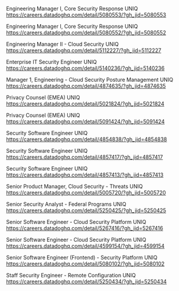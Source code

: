 Engineering Manager I, Core Security Response UNIQ https://careers.datadoghq.com/detail/5080553/?gh_jid=5080553

Engineering Manager I, Core Security Response UNIQ https://careers.datadoghq.com/detail/5080552/?gh_jid=5080552

Engineering Manager II - Cloud Security UNIQ https://careers.datadoghq.com/detail/5112227/?gh_jid=5112227

Enterprise IT Security Engineer UNIQ https://careers.datadoghq.com/detail/5140236/?gh_jid=5140236

Manager 1, Engineering - Cloud Security Posture Management UNIQ https://careers.datadoghq.com/detail/4874635/?gh_jid=4874635

Privacy Counsel (EMEA) UNIQ https://careers.datadoghq.com/detail/5021824/?gh_jid=5021824

Privacy Counsel (EMEA) UNIQ https://careers.datadoghq.com/detail/5091424/?gh_jid=5091424

Security Software Engineer UNIQ https://careers.datadoghq.com/detail/4854838/?gh_jid=4854838

Security Software Engineer UNIQ https://careers.datadoghq.com/detail/4857417/?gh_jid=4857417

Security Software Engineer UNIQ https://careers.datadoghq.com/detail/4857413/?gh_jid=4857413

Senior Product Manager, Cloud Security - Threats UNIQ https://careers.datadoghq.com/detail/5005720/?gh_jid=5005720

Senior Security Analyst - Federal Programs UNIQ https://careers.datadoghq.com/detail/5250425/?gh_jid=5250425

Senior Software Engineer - Cloud Security Platform UNIQ https://careers.datadoghq.com/detail/5267416/?gh_jid=5267416

Senior Software Engineer - Cloud Security Platform UNIQ https://careers.datadoghq.com/detail/4599154/?gh_jid=4599154

Senior Software Engineer (Frontend) - Security Platform UNIQ https://careers.datadoghq.com/detail/5080102/?gh_jid=5080102

Staff Security Engineer - Remote Configuration UNIQ https://careers.datadoghq.com/detail/5250434/?gh_jid=5250434

